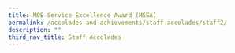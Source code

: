 ```yaml
---
title: MOE Service Excellence Award (MSEA)
permalink: /accolades-and-achievements/staff-accolades/staff2/
description: ""
third_nav_title: Staff Accolades
---
```

